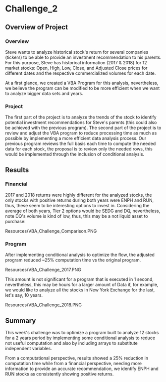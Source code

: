 # Challenge_2

## Overview of Project

### Overview

Steve wants to analyze historical stock's return for several companies (tickers) to be able to provide an investment recommendation to his parents. For this purpose, Steve has historical information (2017 & 2018) for 12 market stocks: Open, High, Low, Close, and Adjusted Close prices for different dates and the respective commercialized volumes for each date. 

At a first glance, we created a VBA Program for this analysis, nevertheless, we believe the program can be modified to be more efficient when we want to analyze bigger data sets and years.  

### Project

The first part of the project is to analyze the trends of the stock to identify potential investment recommendations for Steve's parents (this could also be achieved with the previous program). The second part of the project is to review and adjust the VBA program to reduce processing time as much as possible by implementing a more efficient data analysis process. Our previous program reviews the full basis each time to compute the needed data for each stock, the proposal is to review only the needed rows, this would be implemented through the inclusion of conditional analysis. 

## Results

### Financial

2017 and 2018 returns were highly different for the analyzed stocks, the only stocks with positive returns during both years were ENPH and RUN, thus, these seem to be interesting options to invest in. Considering the average of both years, Tier 2 options would be SEDG and DQ, nevertheless, note DQ's volume is kind of low, thus, this may be a not liquid asset to purchase: 

Resources/VBA_Challenge_Comparison.PNG


### Program 

After implementing conditional analysis to optimize the flow, the adjusted program reduced ~25% computation time vs the original program. 

Resources/VBA_Challenge_2017.PNG

This amount is not significant for a program that is executed in 1 second, nevertheless, this may be hours for a larger amount of Data if, for example, we would like to analyze all the stocks in New York Exchange for the last, let's say, 10 years. 

Resources/VBA_Challenge_2018.PNG

## Summary

This week's challenge was to optimize a program built to analyze 12 stocks for a 2 years period by implementing some conditional analysis to reduce not useful computation and also by including arrays to substitute independent variables. 

From a computational perspective, results showed a 25% reduction in computation time while from a financial perspective, needing more information to provide an accurate recommendation, we identify ENPH and RUN stocks as consistently showing positive returns. 
